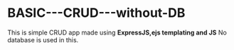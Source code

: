 # BASIC---CRUD---without-DB

This is simple CRUD app made using __ExpressJS,ejs templating and JS__
No database is used in this.